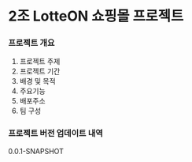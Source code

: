 # 2조 LotteON 쇼핑몰 프로젝트

### 프로젝트 개요

1) 프로젝트 주제
2) 프로젝트 기간
3) 배경 및 목적
4) 주요기능
5) 배포주소
6) 팀 구성

### 프로젝트 버전 업데이트 내역

0.0.1-SNAPSHOT


